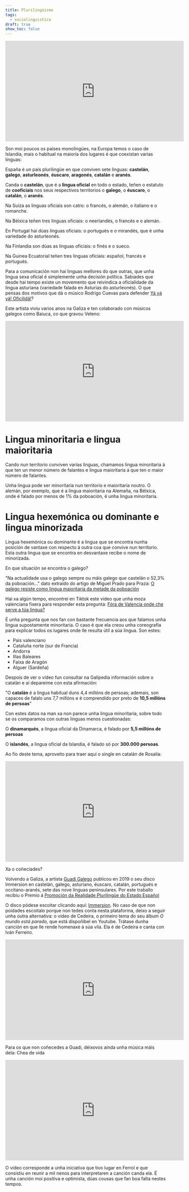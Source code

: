 ```yaml
---
title: Plurilingüismo
tags:
  - sociolinguistica
draft: true
show_toc: false
---
```

<iframe width="560" height="315" src="https://www.youtube.com/embed/Gd9wSXraYaM" title="YouTube video player" frameborder="0" allow="accelerometer; autoplay; clipboard-write; encrypted-media; gyroscope; picture-in-picture" allowfullscreen></iframe>

Son moi poucos os países monolingües, na Europa temos o caso de Islandia, mais o habitual na maioría dos lugares é que coexistan varias linguas:

España é un país plurilingüe en que conviven sete linguas: **castelán**, **galego**, **asturleonés**, **éuscaro**, **aragonés**, **catalán** e **aranés**.

Canda o **castelán**, que é a **lingua oficial** en todo o estado, teñen o estatuto de **cooficiais** nos seus respectivos territorios o **galego**, o **éuscaro**, o **catalán**, o **aranés**.

Na Suíza as linguas oficiais son catro: o francés, o alemán, o italiano e o romanche.

Na Bélxica teñen tres linguas oficiais: o neerlandés, o francés e o alemán.

En Portugal hai dúas linguas oficiais: o portugués e o mirandés, que é unha variedade do asturleonés.

Na Finlandia son dúas as linguas oficiais: o finés e o sueco.

Na Guinea Ecuatorial teñen tres linguas oficiais: español, francés e portugués.

Para a comunicación non hai linguas mellores do que outras, que unha lingua sexa oficial é simplemente unha decisión política. Sabiades que desde hai tempo existe un movemento que reivindica a oficialidade da lingua asturiana (variedade falada en Asturias do asturleonés). O que pensas dos motivos que dá o músico Rodrigo Cuevas para defender [Yá yá yá! Oficilidá!](https://twitter.com/rodrigocuevasg/status/1448984608939335680)?

Este artista viviu varios anos na Galiza e ten colaborado con músicos galegos como Baiuca, co que gravou Veleno:

<iframe width="560" height="315" src="https://www.youtube.com/embed/I97z1hNnwMw" title="YouTube video player" frameborder="0" allow="accelerometer; autoplay; clipboard-write; encrypted-media; gyroscope; picture-in-picture" allowfullscreen></iframe>

# Lingua minoritaria e lingua maioritaria

Cando nun territorio conviven varias linguas, chamamos lingua minoritaria á que ten un menor número de falantes e lingua maioritaria á que ten o maior número de falantes.

Unha lingua pode ser minoritaria nun territorio e maioritaria noutro. O alemán, por exemplo, que é a lingua maioritaria na Alemaña, na Bélxica, onde é falado por menos de 1% da poboación, é unha lingua minoritaria.

# Lingua hexemónica ou dominante e lingua minorizada

Lingua hexemónica ou dominante é a lingua que se encontra nunha posición de vantaxe con respecto á outra coa que convive nun territorio. Esta outra lingua que se encontra en desvantaxe recibe o  nome de minorizada.

En que situación se encontra o galego?

"Na actualidade usa o galego sempre ou máis galego que castelán o 52,3% da poboación..." dato
extraído do artigo de Miguel Prado para Praza: [O galego resiste como lingua maioritaria da metade
da poboación](https://praza.gal/acontece/o-galego-resiste-como-lingua-maioritaria-da-metade-da-poboacion)

Hai xa algún tempo, encontrei en Tiktok este vídeo que unha moza valenciana fixera para responder esta pregunta:
[Fóra de Valencia onde che serve a túa lingua?](https://www.tiktok.com/@redeula_/video/6899137134800784642?lang=en)

É unha pregunta que nos fan con bastante frecuencia aos que falamos unha lingua supostamente minoritaria. O caso é que ela creou unha coreografía para explicar todos os lugares onde lle resulta útil a súa lingua. Son estes:

* País valenciano
* Cataluña norte (sur de Francia)
* Andorra
* Illas Baleares
* Faixa de Aragón
* Alguer (Sardeña)

Despois de ver o vídeo fun consultar na Galipedia información sobre o catalán e aí depareime con esta afirmación:

"O **catalán** é a lingua habitual duns 4,4 millóns de persoas; ademais, son capaces de falalo uns 7,7 millóns e é comprendido por preto de **10,5 millóns de persoas**"

Con estes datos na man xa non parece unha lingua minoritaria, sobre todo se os comparamos con outras linguas menos cuestionadas:

O **dinamarqués**, a lingua oficial da Dinamarca, é falado por **5,5 millóns de persoas**

O **islandés**, a lingua oficial da Islandia, é falado só por **300.000 persoas**.

Ao fío deste tema, aproveito para traer aquí o single en catalán de Rosalía:

<iframe width="560" height="315" src="https://www.youtube.com/embed/eQCpjOBJ5UQ" title="YouTube video player" frameborder="0" allow="accelerometer; autoplay; clipboard-write; encrypted-media; gyroscope; picture-in-picture" allowfullscreen></iframe>

Xa o coñeciades?

Volvendo a Galiza, a artista [Guadi Galego](https://gl.wikipedia.org/wiki/Guadi_Galego) publicou en 2019 o seu disco Immersion en castelán, galego, asturiano, éuscaro, catalán, portugués e occitano-aranés, sete das nove linguas peninsulares. Por este traballo recibiu o Premio á [Promoción da Realidade Plurilingüe do Estado Español](https://www.nosdiario.gal/articulo/cultura/guadi-galego-premio-promocion-da-realidade-plurilingue-estado-espanol/20191121112437087186.html)

O disco pódese escoitar clicando aquí: [Immersion](https://open.spotify.com/album/22govFGOMzXM7YcMu2ApBK?autoplay=true&v=L). No caso de que non poidades escoitalo porque non tedes conta nesta plataforma, deixo a seguir unha outra alternativa: o vídeo de Cedeira, o primeiro tema do seu álbum *O mundo está parado,* que está dispoñíbel en Youtube. Trátase dunha canción en que lle rende homenaxe á súa vila. Ela é de Cedeira e canta con Iván Ferreiro.

<iframe width="560" height="315" src="https://www.youtube.com/embed/XgTpsuk8zYo" title="YouTube video player" frameborder="0" allow="accelerometer; autoplay; clipboard-write; encrypted-media; gyroscope; picture-in-picture" allowfullscreen></iframe>

Para os que non coñecedes a Guadi, déixovos aínda unha música máis dela: Chea de vida

<iframe width="560" height="315" src="https://www.youtube.com/embed/6K8imYXul4c" title="YouTube video player" frameborder="0" allow="accelerometer; autoplay; clipboard-write; encrypted-media; gyroscope; picture-in-picture" allowfullscreen></iframe>

O vídeo corresponde a unha iniciativa que tivo lugar en Ferrol e que consistiu en reunir a mil nenos para interpretaren a canción canda ela. É unha canción moi positiva e optimista, dúas cousas que fan boa falta nestes tempos.
